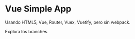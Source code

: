 # Vue Simple App

Usando HTML5, Vue, Router, Vuex, Vuetify, pero sin webpack.

Explora los branches.